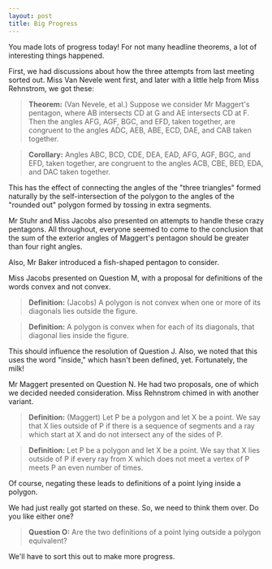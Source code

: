 ```yaml
---
layout: post
title: Big Progress
---
```


You made lots of progress today! For not many headline theorems, a lot of interesting
things happened.

First, we had discussions about how the three attempts from last meeting sorted out.
Miss Van Nevele went first, and later with a little help from Miss Rehnstrom, we got
these:

> **Theorem:** (Van Nevele, et al.) Suppose we consider Mr Maggert's pentagon,
> where AB intersects CD at G and AE intersects CD at F. Then
> the angles AFG, AGF, BGC, and EFD, taken together, are congruent to the angles
> ADC, AEB, ABE, ECD, DAE, and CAB taken together.

> **Corollary:** Angles ABC, BCD, CDE, DEA, EAD, AFG, AGF, BGC, and EFD, taken
> together, are congruent to the angles ACB, CBE, BED, EDA, and DAC taken together.

This has the effect of connecting the angles of the "three triangles" formed naturally
by the self-intersection of the polygon to the angles of the "rounded out" polygon
formed by tossing in extra segments.

Mr Stuhr and Miss Jacobs also presented on attempts to handle these crazy pentagons.
All throughout, everyone seemed to come to the conclusion that the sum of the exterior
angles of Maggert's pentagon should be greater than four right angles.

Also, Mr Baker introduced a fish-shaped pentagon to consider.

Miss Jacobs presented on Question M, with a proposal for definitions of the words
convex and not convex.

> **Definition:** (Jacobs) A polygon is not convex when one or more of its diagonals
> lies outside the figure.

> **Definition:** A polygon is convex when for each of its diagonals, that diagonal
> lies inside the figure.

This should influence the resolution of Question J. Also, we noted that this uses the
word "inside," which hasn't been defined, yet. Fortunately, the milk!

Mr Maggert presented on Question N. He had two proposals, one of which we decided needed
consideration. Miss Rehnstrom chimed in with another variant.

> **Definition:** (Maggert) Let P be a polygon and let X be a point. We say that X lies
> outside of P if there is a sequence of segments and a ray which start at X and do
> not intersect any of the sides of P.

> **Definition:** Let P be a polygon and let X be a point. We say that X lies
> outside of P if every ray from X which does not meet a vertex of P meets P an
> even number of times.

Of course, negating these leads to definitions of a point lying inside a polygon.

We had just really got started on these. So, we need to think them over. Do you like
either one?

> **Question O:** Are the two definitions of a point lying outside a polygon equivalent?

We'll have to sort this out to make more progress.
